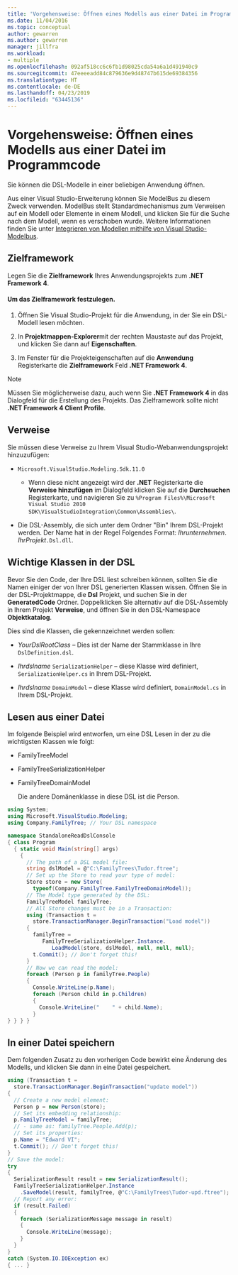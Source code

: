 ```yaml
---
title: 'Vorgehensweise: Öffnen eines Modells aus einer Datei im Programmcode'
ms.date: 11/04/2016
ms.topic: conceptual
author: gewarren
ms.author: gewarren
manager: jillfra
ms.workload:
- multiple
ms.openlocfilehash: 092af518cc6c6fb1d98025cda54a6a1d491940c9
ms.sourcegitcommit: 47eeeeadd84c879636e9d48747b615de69384356
ms.translationtype: HT
ms.contentlocale: de-DE
ms.lasthandoff: 04/23/2019
ms.locfileid: "63445136"
---
```

# <a name="how-to-open-a-model-from-file-in-program-code"></a>Vorgehensweise: Öffnen eines Modells aus einer Datei im Programmcode
Sie können die DSL-Modelle in einer beliebigen Anwendung öffnen.

 Aus einer Visual Studio-Erweiterung können Sie ModelBus zu diesem Zweck verwenden. ModelBus stellt Standardmechanismus zum Verweisen auf ein Modell oder Elemente in einem Modell, und klicken Sie für die Suche nach dem Modell, wenn es verschoben wurde. Weitere Informationen finden Sie unter [Integrieren von Modellen mithilfe von Visual Studio-Modelbus](../modeling/integrating-models-by-using-visual-studio-modelbus.md).

## <a name="target-framework"></a>Zielframework
 Legen Sie die **Zielframework** Ihres Anwendungsprojekts zum **.NET Framework 4**.

#### <a name="to-set-the-target-framework"></a>Um das Zielframework festzulegen.

1. Öffnen Sie Visual Studio-Projekt für die Anwendung, in der Sie ein DSL-Modell lesen möchten.

2. In **Projektmappen-Explorer**mit der rechten Maustaste auf das Projekt, und klicken Sie dann auf **Eigenschaften**.

3. Im Fenster für die Projekteigenschaften auf die **Anwendung** Registerkarte die **Zielframework** Feld **.NET Framework 4**.

> [!NOTE]
> Müssen Sie möglicherweise dazu, auch wenn Sie **.NET Framework 4** in das Dialogfeld für die Erstellung des Projekts. Das Zielframework sollte nicht **.NET Framework 4 Client Profile**.

## <a name="references"></a>Verweise
 Sie müssen diese Verweise zu Ihrem Visual Studio-Webanwendungsprojekt hinzuzufügen:

- `Microsoft.VisualStudio.Modeling.Sdk.11.0`

    - Wenn diese nicht angezeigt wird der **.NET** Registerkarte die **Verweise hinzufügen** im Dialogfeld klicken Sie auf die **Durchsuchen** Registerkarte, und navigieren Sie zu `%Program Files%\Microsoft Visual Studio 2010 SDK\VisualStudioIntegration\Common\Assemblies\`.

- Die DSL-Assembly, die sich unter dem Ordner "Bin" Ihrem DSL-Projekt werden. Der Name hat in der Regel Folgendes Format: *Ihrunternehmen*. *IhrProjekt*`.Dsl.dll`.

## <a name="important-classes-in-the-dsl"></a>Wichtige Klassen in der DSL
 Bevor Sie den Code, der Ihre DSL liest schreiben können, sollten Sie die Namen einiger der von Ihrer DSL generierten Klassen wissen. Öffnen Sie in der DSL-Projektmappe, die **Dsl** Projekt, und suchen Sie in der **GeneratedCode** Ordner. Doppelklicken Sie alternativ auf die DSL-Assembly in Ihrem Projekt **Verweise**, und öffnen Sie in den DSL-Namespace **Objektkatalog**.

 Dies sind die Klassen, die gekennzeichnet werden sollen:

- *YourDslRootClass* – Dies ist der Name der Stammklasse in Ihre `DslDefinition.dsl`.

- *Ihrdslname* `SerializationHelper` – diese Klasse wird definiert, `SerializationHelper.cs` in Ihrem DSL-Projekt.

- *Ihrdslname* `DomainModel` – diese Klasse wird definiert, `DomainModel.cs` in Ihrem DSL-Projekt.

## <a name="reading-from-a-file"></a>Lesen aus einer Datei
 Im folgende Beispiel wird entworfen, um eine DSL Lesen in der zu die wichtigsten Klassen wie folgt:

- FamilyTreeModel

- FamilyTreeSerializationHelper

- FamilyTreeDomainModel

  Die andere Domänenklasse in diese DSL ist die Person.

```csharp
using System;
using Microsoft.VisualStudio.Modeling;
using Company.FamilyTree; // Your DSL namespace

namespace StandaloneReadDslConsole
{ class Program
  { static void Main(string[] args)
    {
      // The path of a DSL model file:
      string dslModel = @"C:\FamilyTrees\Tudor.ftree";
      // Set up the Store to read your type of model:
      Store store = new Store(
        typeof(Company.FamilyTree.FamilyTreeDomainModel));
      // The Model type generated by the DSL:
      FamilyTreeModel familyTree;
      // All Store changes must be in a Transaction:
      using (Transaction t =
        store.TransactionManager.BeginTransaction("Load model"))
      {
        familyTree =
           FamilyTreeSerializationHelper.Instance.
              LoadModel(store, dslModel, null, null, null);
        t.Commit(); // Don't forget this!
      }
      // Now we can read the model:
      foreach (Person p in familyTree.People)
      {
        Console.WriteLine(p.Name);
        foreach (Person child in p.Children)
        {
          Console.WriteLine("    " + child.Name);
        }
} } } }
```

## <a name="saving-to-a-file"></a>In einer Datei speichern
 Dem folgenden Zusatz zu den vorherigen Code bewirkt eine Änderung des Modells, und klicken Sie dann in eine Datei gespeichert.

```csharp
using (Transaction t =
  store.TransactionManager.BeginTransaction("update model"))
{
  // Create a new model element:
  Person p = new Person(store);
  // Set its embedding relationship:
  p.FamilyTreeModel = familyTree;
  // - same as: familyTree.People.Add(p);
  // Set its properties:
  p.Name = "Edward VI";
  t.Commit(); // Don't forget this!
}
// Save the model:
try
{
  SerializationResult result = new SerializationResult();
  FamilyTreeSerializationHelper.Instance
    .SaveModel(result, familyTree, @"C:\FamilyTrees\Tudor-upd.ftree");
  // Report any error:
  if (result.Failed)
  {
    foreach (SerializationMessage message in result)
    {
      Console.WriteLine(message);
    }
  }
}
catch (System.IO.IOException ex)
{ ... }
```